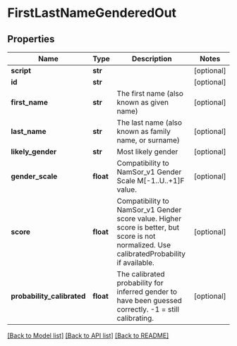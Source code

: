 # FirstLastNameGenderedOut

## Properties
Name | Type | Description | Notes
------------ | ------------- | ------------- | -------------
**script** | **str** |  | [optional] 
**id** | **str** |  | [optional] 
**first_name** | **str** | The first name (also known as given name) | [optional] 
**last_name** | **str** | The last name (also known as family name, or surname) | [optional] 
**likely_gender** | **str** | Most likely gender | [optional] 
**gender_scale** | **float** | Compatibility to NamSor_v1 Gender Scale M[-1..U..+1]F value. | [optional] 
**score** | **float** | Compatibility to NamSor_v1 Gender score value. Higher score is better, but score is not normalized. Use calibratedProbability if available.  | [optional] 
**probability_calibrated** | **float** | The calibrated probability for inferred gender to have been guessed correctly. -1 &#x3D; still calibrating.  | [optional] 

[[Back to Model list]](../README.md#documentation-for-models) [[Back to API list]](../README.md#documentation-for-api-endpoints) [[Back to README]](../README.md)


